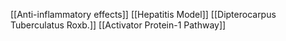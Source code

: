 [[Anti-inflammatory effects]]
[[Hepatitis Model]]
[[Dipterocarpus Tuberculatus Roxb.]]
[[Activator Protein-1 Pathway]]
